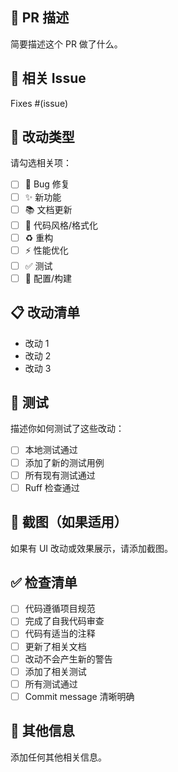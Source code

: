 ## 📝 PR 描述

简要描述这个 PR 做了什么。

## 🎯 相关 Issue

Fixes #(issue)

## 🔧 改动类型

请勾选相关项：

- [ ] 🐛 Bug 修复
- [ ] ✨ 新功能
- [ ] 📚 文档更新
- [ ] 🎨 代码风格/格式化
- [ ] ♻️ 重构
- [ ] ⚡ 性能优化
- [ ] ✅ 测试
- [ ] 🔧 配置/构建

## 📋 改动清单

- 改动 1
- 改动 2
- 改动 3

## 🧪 测试

描述你如何测试了这些改动：

- [ ] 本地测试通过
- [ ] 添加了新的测试用例
- [ ] 所有现有测试通过
- [ ] Ruff 检查通过

## 📸 截图（如果适用）

如果有 UI 改动或效果展示，请添加截图。

## ✅ 检查清单

- [ ] 代码遵循项目规范
- [ ] 完成了自我代码审查
- [ ] 代码有适当的注释
- [ ] 更新了相关文档
- [ ] 改动不会产生新的警告
- [ ] 添加了相关测试
- [ ] 所有测试通过
- [ ] Commit message 清晰明确

## 📌 其他信息

添加任何其他相关信息。

